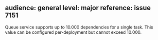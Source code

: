 audience: general
level: major
reference: issue 7151
---

Queue service supports up to 10.000 dependencies for a single task. This value can be configured per-deployment but cannot exceed 10.000.
